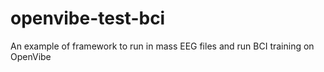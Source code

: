 # openvibe-test-bci
An example of framework to run in mass EEG files and run BCI training on OpenVibe
